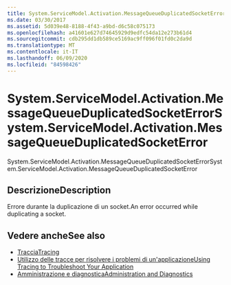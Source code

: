 ```yaml
---
title: System.ServiceModel.Activation.MessageQueueDuplicatedSocketError
ms.date: 03/30/2017
ms.assetid: 5d039e48-8188-4f43-a9bd-d6c58c075173
ms.openlocfilehash: a41601e627d74645929d9edfc54da12e273b61d4
ms.sourcegitcommit: cdb295dd1db589ce5169ac9ff096f01fd0c2da9d
ms.translationtype: MT
ms.contentlocale: it-IT
ms.lasthandoff: 06/09/2020
ms.locfileid: "84598426"
---
```

# <a name="systemservicemodelactivationmessagequeueduplicatedsocketerror"></a><span data-ttu-id="27c73-102">System.ServiceModel.Activation.MessageQueueDuplicatedSocketError</span><span class="sxs-lookup"><span data-stu-id="27c73-102">System.ServiceModel.Activation.MessageQueueDuplicatedSocketError</span></span>
<span data-ttu-id="27c73-103">System.ServiceModel.Activation.MessageQueueDuplicatedSocketError</span><span class="sxs-lookup"><span data-stu-id="27c73-103">System.ServiceModel.Activation.MessageQueueDuplicatedSocketError</span></span>  
  
## <a name="description"></a><span data-ttu-id="27c73-104">Descrizione</span><span class="sxs-lookup"><span data-stu-id="27c73-104">Description</span></span>  
 <span data-ttu-id="27c73-105">Errore durante la duplicazione di un socket.</span><span class="sxs-lookup"><span data-stu-id="27c73-105">An error occurred while duplicating a socket.</span></span>  
  
## <a name="see-also"></a><span data-ttu-id="27c73-106">Vedere anche</span><span class="sxs-lookup"><span data-stu-id="27c73-106">See also</span></span>

- [<span data-ttu-id="27c73-107">Traccia</span><span class="sxs-lookup"><span data-stu-id="27c73-107">Tracing</span></span>](index.md)
- [<span data-ttu-id="27c73-108">Utilizzo delle tracce per risolvere i problemi di un'applicazione</span><span class="sxs-lookup"><span data-stu-id="27c73-108">Using Tracing to Troubleshoot Your Application</span></span>](using-tracing-to-troubleshoot-your-application.md)
- [<span data-ttu-id="27c73-109">Amministrazione e diagnostica</span><span class="sxs-lookup"><span data-stu-id="27c73-109">Administration and Diagnostics</span></span>](../index.md)
